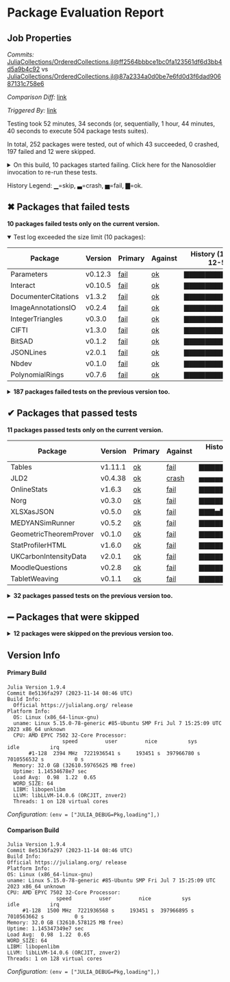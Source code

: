 # Package Evaluation Report

## Job Properties

*Commits:* [JuliaCollections/OrderedCollections.jl@ff2564bbbce1bc0fa123561df6d3bb4d5a9b4c92](https://github.com/JuliaCollections/OrderedCollections.jl/commit/ff2564bbbce1bc0fa123561df6d3bb4d5a9b4c92) vs [JuliaCollections/OrderedCollections.jl@87a2334a0d0be7e6fd0d3f6dad90687131c758e6](https://github.com/JuliaCollections/OrderedCollections.jl/commit/87a2334a0d0be7e6fd0d3f6dad90687131c758e6)

*Comparison Diff:* [link](https://github.com/JuliaCollections/OrderedCollections.jl/compare/87a2334a0d0be7e6fd0d3f6dad90687131c758e6...ff2564bbbce1bc0fa123561df6d3bb4d5a9b4c92)

*Triggered By:* [link](https://github.com/JuliaCollections/OrderedCollections.jl/pull/110#issuecomment-1844937157)

Testing took 52 minutes, 34 seconds (or, sequentially, 1 hour, 44 minutes, 40 seconds to execute 504 package tests suites).

In total, 252 packages were tested, out of which 43 succeeded, 0 crashed, 197 failed and 12 were skipped.


<details><summary>On this build, 10 packages started failing. Click here for the Nanosoldier invocation to re-run these tests.</summary>
<p>

```
@nanosoldier `runtests(["ImageAnnotationsIO", "IntegerTriangles", "Interact", "CIFTI", "BitSAD", "JSONLines", "Nbdev", "DocumenterCitations", "Parameters", "PolynomialRings"], configuration = (env = ["JULIA_DEBUG=Pkg,loading"],), vs_configuration = (env = ["JULIA_DEBUG=Pkg,loading"],))`
```

</p>
</details>


History Legend: ▁=skip, ▃=crash, ▅=fail, ▇=ok.

## ✖ Packages that failed tests

**10 packages failed tests only on the current version.**

<details open><summary>Test log exceeded the size limit (10 packages):</summary>
<p>


| Package | Version | Primary | Against | History (11-6 to 12-5) |
| ------- | ------- | ------- | ------- | ------- |
| Parameters | v0.12.3 | [fail](https://s3.amazonaws.com/julialang-reports/nanosoldier/pkgeval/by_hash/ff2564b_vs_87a2334/Parameters.primary.log) | [ok](https://s3.amazonaws.com/julialang-reports/nanosoldier/pkgeval/by_hash/ff2564b_vs_87a2334/Parameters.against.log) | <span class="history">▇▇▇▇▇▇▇▇▇▇▇▇▇</span> |
| Interact | v0.10.5 | [fail](https://s3.amazonaws.com/julialang-reports/nanosoldier/pkgeval/by_hash/ff2564b_vs_87a2334/Interact.primary.log) | [ok](https://s3.amazonaws.com/julialang-reports/nanosoldier/pkgeval/by_hash/ff2564b_vs_87a2334/Interact.against.log) | <span class="history">▇▇▇▇▇▇▇▇▇▇▇▇▇</span> |
| DocumenterCitations | v1.3.2 | [fail](https://s3.amazonaws.com/julialang-reports/nanosoldier/pkgeval/by_hash/ff2564b_vs_87a2334/DocumenterCitations.primary.log) | [ok](https://s3.amazonaws.com/julialang-reports/nanosoldier/pkgeval/by_hash/ff2564b_vs_87a2334/DocumenterCitations.against.log) | <span class="history">▇▇▇▇▇▇▇▇▇▇▇▇▇</span> |
| ImageAnnotationsIO | v0.2.4 | [fail](https://s3.amazonaws.com/julialang-reports/nanosoldier/pkgeval/by_hash/ff2564b_vs_87a2334/ImageAnnotationsIO.primary.log) | [ok](https://s3.amazonaws.com/julialang-reports/nanosoldier/pkgeval/by_hash/ff2564b_vs_87a2334/ImageAnnotationsIO.against.log) | <span class="history">▇▇▇▇▇▇▇▇▇▇▇▇▇</span> |
| IntegerTriangles | v0.3.0 | [fail](https://s3.amazonaws.com/julialang-reports/nanosoldier/pkgeval/by_hash/ff2564b_vs_87a2334/IntegerTriangles.primary.log) | [ok](https://s3.amazonaws.com/julialang-reports/nanosoldier/pkgeval/by_hash/ff2564b_vs_87a2334/IntegerTriangles.against.log) | <span class="history">▇▇▇▇▇▇▇▇▇▇▇▇▇</span> |
| CIFTI | v1.3.0 | [fail](https://s3.amazonaws.com/julialang-reports/nanosoldier/pkgeval/by_hash/ff2564b_vs_87a2334/CIFTI.primary.log) | [ok](https://s3.amazonaws.com/julialang-reports/nanosoldier/pkgeval/by_hash/ff2564b_vs_87a2334/CIFTI.against.log) | <span class="history">▇▇▇▇▇▇▇▇▇▇▇▇▇</span> |
| BitSAD | v0.1.2 | [fail](https://s3.amazonaws.com/julialang-reports/nanosoldier/pkgeval/by_hash/ff2564b_vs_87a2334/BitSAD.primary.log) | [ok](https://s3.amazonaws.com/julialang-reports/nanosoldier/pkgeval/by_hash/ff2564b_vs_87a2334/BitSAD.against.log) | <span class="history">▇▇▇▇▇▇▇▇▇▇▇▇▇</span> |
| JSONLines | v2.0.1 | [fail](https://s3.amazonaws.com/julialang-reports/nanosoldier/pkgeval/by_hash/ff2564b_vs_87a2334/JSONLines.primary.log) | [ok](https://s3.amazonaws.com/julialang-reports/nanosoldier/pkgeval/by_hash/ff2564b_vs_87a2334/JSONLines.against.log) | <span class="history">▇▇▇▇▇▇▇▇▇▇▇▇▇</span> |
| Nbdev | v0.1.0 | [fail](https://s3.amazonaws.com/julialang-reports/nanosoldier/pkgeval/by_hash/ff2564b_vs_87a2334/Nbdev.primary.log) | [ok](https://s3.amazonaws.com/julialang-reports/nanosoldier/pkgeval/by_hash/ff2564b_vs_87a2334/Nbdev.against.log) | <span class="history">▇▇▇▇▇▇▇▇▇▇▇▇▇</span> |
| PolynomialRings | v0.7.6 | [fail](https://s3.amazonaws.com/julialang-reports/nanosoldier/pkgeval/by_hash/ff2564b_vs_87a2334/PolynomialRings.primary.log) | [ok](https://s3.amazonaws.com/julialang-reports/nanosoldier/pkgeval/by_hash/ff2564b_vs_87a2334/PolynomialRings.against.log) | <span class="history">▇▇▇▇▇▇▇▇▇▇▇▇▇</span> |

</p>
</details>

<details><summary><strong>187 packages failed tests on the previous version too.</strong></summary>
<p>

<details open><summary>Package has test failures (21 packages):</summary>
<p>


| Package | History (11-6 to 12-5) |
| ------- | ------- |
| [DataStructures v0.18.15](https://s3.amazonaws.com/julialang-reports/nanosoldier/pkgeval/by_hash/ff2564b_vs_87a2334/DataStructures.primary.log) | <span class="history">▅▅▅▅▅▅▅▅▅▅▅▅▅</span> |
| [MathOptInterface v1.23.0](https://s3.amazonaws.com/julialang-reports/nanosoldier/pkgeval/by_hash/ff2564b_vs_87a2334/MathOptInterface.primary.log) | <span class="history">▅▅▅▅▅▅▅▅▅▅▅▅▅</span> |
| [Revise v3.5.10](https://s3.amazonaws.com/julialang-reports/nanosoldier/pkgeval/by_hash/ff2564b_vs_87a2334/Revise.primary.log) | <span class="history">▅▅▅▅▅▅▅▅▅▅▅▅▅</span> |
| [Configurations v0.17.6](https://s3.amazonaws.com/julialang-reports/nanosoldier/pkgeval/by_hash/ff2564b_vs_87a2334/Configurations.primary.log) | <span class="history">▅▅▅▅▅▅▅▅▅▅▅▅▅</span> |
| [LazyJSON v0.2.2](https://s3.amazonaws.com/julialang-reports/nanosoldier/pkgeval/by_hash/ff2564b_vs_87a2334/LazyJSON.primary.log) | <span class="history">▅▅▅▅▅▅▅▅▅▅▅▅▅</span> |
| [PGFPlotsX v1.6.0](https://s3.amazonaws.com/julialang-reports/nanosoldier/pkgeval/by_hash/ff2564b_vs_87a2334/PGFPlotsX.primary.log) | <span class="history">▅▅▅▅▅▅▅▅▅▅▅▅▅</span> |
| [Comonicon v1.0.6](https://s3.amazonaws.com/julialang-reports/nanosoldier/pkgeval/by_hash/ff2564b_vs_87a2334/Comonicon.primary.log) | <span class="history">▅▅▅▅▅▅▅▅▅▅▅▅▅</span> |
| [QuantumESPRESSOBase v0.12.1](https://s3.amazonaws.com/julialang-reports/nanosoldier/pkgeval/by_hash/ff2564b_vs_87a2334/QuantumESPRESSOBase.primary.log) | <span class="history">▅▅▅▅▅▅▅▅▅▅▅▅▅</span> |
| [Cobweb v0.5.2](https://s3.amazonaws.com/julialang-reports/nanosoldier/pkgeval/by_hash/ff2564b_vs_87a2334/Cobweb.primary.log) | <span class="history">▇▇▇▇▇▇▇▇▇▇▇▇▇</span> |
| [TimeSeriesEcon v0.6.2](https://s3.amazonaws.com/julialang-reports/nanosoldier/pkgeval/by_hash/ff2564b_vs_87a2334/TimeSeriesEcon.primary.log) | <span class="history">▅▅▅▅▅▅▅▅▅▅▅▅▅</span> |
| [Pipelines v0.10.4](https://s3.amazonaws.com/julialang-reports/nanosoldier/pkgeval/by_hash/ff2564b_vs_87a2334/Pipelines.primary.log) | <span class="history">▅▅▅▅▅▅▅▅▅▅▅▅▅</span> |
| [BioStockholm v0.2.0](https://s3.amazonaws.com/julialang-reports/nanosoldier/pkgeval/by_hash/ff2564b_vs_87a2334/BioStockholm.primary.log) | <span class="history">▇▇▇▇▅▅▅▅▅▅▅▅▅</span> |
| [ModelBaseEcon v0.6.2](https://s3.amazonaws.com/julialang-reports/nanosoldier/pkgeval/by_hash/ff2564b_vs_87a2334/ModelBaseEcon.primary.log) | <span class="history">▅▅▅▅▅▅▅▅▅▅▅▅▅</span> |
| [ScaledNumbersOutput v1.0.2](https://s3.amazonaws.com/julialang-reports/nanosoldier/pkgeval/by_hash/ff2564b_vs_87a2334/ScaledNumbersOutput.primary.log) | <span class="history">▇▇▇▇▅▅▅▅▅▅▅▅▅</span> |
| [E4STUtil v0.1.4](https://s3.amazonaws.com/julialang-reports/nanosoldier/pkgeval/by_hash/ff2564b_vs_87a2334/E4STUtil.primary.log) | <span class="history">▇▇▇▇▇▇▇▇▇▇▇▇▇</span> |
| [KML v0.2.3](https://s3.amazonaws.com/julialang-reports/nanosoldier/pkgeval/by_hash/ff2564b_vs_87a2334/KML.primary.log) | <span class="history">▅▅▅▅▅▅▅▅▅▅▅▅▅</span> |
| [BetterInputFiles v1.2.0](https://s3.amazonaws.com/julialang-reports/nanosoldier/pkgeval/by_hash/ff2564b_vs_87a2334/BetterInputFiles.primary.log) | <span class="history">▅▅▅▅▅▅▅▅▅▅▅▅▅</span> |
| [MenuAdventures v0.2.0](https://s3.amazonaws.com/julialang-reports/nanosoldier/pkgeval/by_hash/ff2564b_vs_87a2334/MenuAdventures.primary.log) | <span class="history">▅▅▅▅▅▅▅▅▅▅▅▅▅</span> |
| [CompatDevTools v0.1.0](https://s3.amazonaws.com/julialang-reports/nanosoldier/pkgeval/by_hash/ff2564b_vs_87a2334/CompatDevTools.primary.log) | <span class="history">▅▅▅▅▅▅▅▅▅▅▅▅▅</span> |
| [Trello v0.1.1](https://s3.amazonaws.com/julialang-reports/nanosoldier/pkgeval/by_hash/ff2564b_vs_87a2334/Trello.primary.log) | <span class="history">▅▅▅▅▅▅▅▅▅▅▅▅▅</span> |
| [YFinance v0.1.4](https://s3.amazonaws.com/julialang-reports/nanosoldier/pkgeval/by_hash/ff2564b_vs_87a2334/YFinance.primary.log) | <span class="history">▅▅▅▅▅▅▅▅▅▅▅▅▅</span> |

</p>
</details>

<details open><summary>Package is missing a package dependency (1 packages):</summary>
<p>


| Package | History (11-6 to 12-5) |
| ------- | ------- |
| [Recombinase v0.1.1](https://s3.amazonaws.com/julialang-reports/nanosoldier/pkgeval/by_hash/ff2564b_vs_87a2334/Recombinase.primary.log) | <span class="history">▅▅▅▅▅▅▅▅▅▅▅▅▅</span> |

</p>
</details>

<details open><summary>Package is using an unknown package (1 packages):</summary>
<p>


| Package | History (11-6 to 12-5) |
| ------- | ------- |
| [Neo4jBolt v1.0.1](https://s3.amazonaws.com/julialang-reports/nanosoldier/pkgeval/by_hash/ff2564b_vs_87a2334/Neo4jBolt.primary.log) | <span class="history">▅▅▅▅▅▅▅▅▅▅▅▅▅</span> |

</p>
</details>

<details open><summary>There were unidentified errors (8 packages):</summary>
<p>


| Package | History (11-6 to 12-5) |
| ------- | ------- |
| [XMLDict v0.4.1](https://s3.amazonaws.com/julialang-reports/nanosoldier/pkgeval/by_hash/ff2564b_vs_87a2334/XMLDict.primary.log) | <span class="history">▅▅▅▅▅▅▅▅▅▅▅▅▅</span> |
| [AWS v1.90.3](https://s3.amazonaws.com/julialang-reports/nanosoldier/pkgeval/by_hash/ff2564b_vs_87a2334/AWS.primary.log) | <span class="history">▅▅▅▅▅▅▅▅▅▅▅▅▅</span> |
| [Franklin v0.10.95](https://s3.amazonaws.com/julialang-reports/nanosoldier/pkgeval/by_hash/ff2564b_vs_87a2334/Franklin.primary.log) | <span class="history">▅▅▅▅▅▅▅▅▅▅▅▅▅</span> |
| [Taxonomy v0.4.4](https://s3.amazonaws.com/julialang-reports/nanosoldier/pkgeval/by_hash/ff2564b_vs_87a2334/Taxonomy.primary.log) | <span class="history">▇▇▇▇▇▇▇▇▇▇▇▇▇</span> |
| [MathOptFormat v0.4.0](https://s3.amazonaws.com/julialang-reports/nanosoldier/pkgeval/by_hash/ff2564b_vs_87a2334/MathOptFormat.primary.log) | <span class="history">▅▅▅▅▅▅▅▅▅▅▅▅▅</span> |
| [TrafficAssignment v0.6.3](https://s3.amazonaws.com/julialang-reports/nanosoldier/pkgeval/by_hash/ff2564b_vs_87a2334/TrafficAssignment.primary.log) | <span class="history">▁▁▁▁▁▁▁▁▁▁▁▁▁</span> |
| [PsychometricsBazzarBase v0.2.0](https://s3.amazonaws.com/julialang-reports/nanosoldier/pkgeval/by_hash/ff2564b_vs_87a2334/PsychometricsBazzarBase.primary.log) | <span class="history">▇▇▇▇▅▅▅▅▅▅▅▅▅</span> |
| [SolveDSGE v0.5.6](https://s3.amazonaws.com/julialang-reports/nanosoldier/pkgeval/by_hash/ff2564b_vs_87a2334/SolveDSGE.primary.log) | <span class="history">▅▅▅▅▅▅▅▅▅▅▅▅▅</span> |

</p>
</details>

<details open><summary>Tests became inactive (1 packages):</summary>
<p>


| Package | History (11-6 to 12-5) |
| ------- | ------- |
| [Mango v0.1.0](https://s3.amazonaws.com/julialang-reports/nanosoldier/pkgeval/by_hash/ff2564b_vs_87a2334/Mango.primary.log) | <span class="history">▅▅▅▅▅▅▅▅▅▅▅▅▅</span> |

</p>
</details>

<details open><summary>Test duration exceeded the time limit (9 packages):</summary>
<p>


| Package | History (11-6 to 12-5) |
| ------- | ------- |
| [RoME v0.24.0](https://s3.amazonaws.com/julialang-reports/nanosoldier/pkgeval/by_hash/ff2564b_vs_87a2334/RoME.primary.log) | <span class="history">▅▅▅▅▅▅▅▅▅▅▅▅▅</span> |
| [JutulDarcy v0.2.11](https://s3.amazonaws.com/julialang-reports/nanosoldier/pkgeval/by_hash/ff2564b_vs_87a2334/JutulDarcy.primary.log) | <span class="history">▅▅▅▅▅▅▅▅▅▅▅▅▅</span> |
| [BioMakie v0.3.0](https://s3.amazonaws.com/julialang-reports/nanosoldier/pkgeval/by_hash/ff2564b_vs_87a2334/BioMakie.primary.log) | <span class="history">▅▅▅▅▅▅▅▅▅▅▅▅▅</span> |
| [PowerDynamics v3.1.5](https://s3.amazonaws.com/julialang-reports/nanosoldier/pkgeval/by_hash/ff2564b_vs_87a2334/PowerDynamics.primary.log) | <span class="history">▅▅▅▅▅▅▅▅▅▅▅▅▅</span> |
| [PlantBiophysics v0.10.0](https://s3.amazonaws.com/julialang-reports/nanosoldier/pkgeval/by_hash/ff2564b_vs_87a2334/PlantBiophysics.primary.log) | <span class="history">▅▅▅▅▅▅▅▅▅▅▅▅▅</span> |
| [Pigeons v0.2.8](https://s3.amazonaws.com/julialang-reports/nanosoldier/pkgeval/by_hash/ff2564b_vs_87a2334/Pigeons.primary.log) | <span class="history">▅▅▅▅▅▅▅▅▅▅▅▅▅</span> |
| [CellBasedModels v0.1.0](https://s3.amazonaws.com/julialang-reports/nanosoldier/pkgeval/by_hash/ff2564b_vs_87a2334/CellBasedModels.primary.log) | <span class="history">▅▅▅▅▅▅▅▅▅▅▅▅▅</span> |
| [RemoteSensingToolbox v0.2.0](https://s3.amazonaws.com/julialang-reports/nanosoldier/pkgeval/by_hash/ff2564b_vs_87a2334/RemoteSensingToolbox.primary.log) | <span class="history">▅▅▅▅▅▅▅▅▅▅▅▅▅</span> |
| [ParameterEstimation v0.2.1](https://s3.amazonaws.com/julialang-reports/nanosoldier/pkgeval/by_hash/ff2564b_vs_87a2334/ParameterEstimation.primary.log) | <span class="history">▁▁▁▁▁▁▁▁▁▁▁▁▁</span> |

</p>
</details>

<details open><summary>Test log exceeded the size limit (146 packages):</summary>
<p>


| Package | History (11-6 to 12-5) |
| ------- | ------- |
| [Latexify v0.16.1](https://s3.amazonaws.com/julialang-reports/nanosoldier/pkgeval/by_hash/ff2564b_vs_87a2334/Latexify.primary.log) | <span class="history">▅▅▅▅▅▅▅▅▅▅▅▅▅</span> |
| [JuMP v1.17.0](https://s3.amazonaws.com/julialang-reports/nanosoldier/pkgeval/by_hash/ff2564b_vs_87a2334/JuMP.primary.log) | <span class="history">▃▃▃▃▃▃▅▅▅▅▅▅▅</span> |
| [Widgets v0.6.6](https://s3.amazonaws.com/julialang-reports/nanosoldier/pkgeval/by_hash/ff2564b_vs_87a2334/Widgets.primary.log) | <span class="history">▇▇▇▇▇▇▇▇▇▇▇▇▇</span> |
| [OnlineStatsBase v1.6.1](https://s3.amazonaws.com/julialang-reports/nanosoldier/pkgeval/by_hash/ff2564b_vs_87a2334/OnlineStatsBase.primary.log) | <span class="history">▇▇▇▇▇▇▇▇▇▇▇▇▇</span> |
| [MCMCChains v6.0.4](https://s3.amazonaws.com/julialang-reports/nanosoldier/pkgeval/by_hash/ff2564b_vs_87a2334/MCMCChains.primary.log) | <span class="history">▅▅▅▅▅▅▅▅▅▅▅▅▅</span> |
| [CategoricalDistributions v0.1.13](https://s3.amazonaws.com/julialang-reports/nanosoldier/pkgeval/by_hash/ff2564b_vs_87a2334/CategoricalDistributions.primary.log) | <span class="history">▇▇▇▇▇▇▇▇▇▇▇▇▇</span> |
| [MLJBase v1.0.1](https://s3.amazonaws.com/julialang-reports/nanosoldier/pkgeval/by_hash/ff2564b_vs_87a2334/MLJBase.primary.log) | <span class="history">▅▅▅▅▅▅▅▅▅▅▅▅▅</span> |
| [Convex v0.15.4](https://s3.amazonaws.com/julialang-reports/nanosoldier/pkgeval/by_hash/ff2564b_vs_87a2334/Convex.primary.log) | <span class="history">▅▅▅▅▅▅▇▇▇▇▇▇▇</span> |
| [Term v2.0.5](https://s3.amazonaws.com/julialang-reports/nanosoldier/pkgeval/by_hash/ff2564b_vs_87a2334/Term.primary.log) | <span class="history">▅▅▅▅▅▅▅▅▅▅▅▅▅</span> |
| [DifferentiableFlatten v0.1.1](https://s3.amazonaws.com/julialang-reports/nanosoldier/pkgeval/by_hash/ff2564b_vs_87a2334/DifferentiableFlatten.primary.log) | <span class="history">▅▅▅▅▅▅▅▅▅▅▅▅▅</span> |
| [DynamicPPL v0.24.4](https://s3.amazonaws.com/julialang-reports/nanosoldier/pkgeval/by_hash/ff2564b_vs_87a2334/DynamicPPL.primary.log) | <span class="history">▅▅▅▅▅▅▅▅▅▅▅▅▅</span> |
| [Genie v5.23.5](https://s3.amazonaws.com/julialang-reports/nanosoldier/pkgeval/by_hash/ff2564b_vs_87a2334/Genie.primary.log) | <span class="history">▅▅▅▅▅▅▅▅▅▅▅▅▅</span> |
| [DataFramesMeta v0.14.1](https://s3.amazonaws.com/julialang-reports/nanosoldier/pkgeval/by_hash/ff2564b_vs_87a2334/DataFramesMeta.primary.log) | <span class="history">▅▅▅▅▅▅▅▅▅▅▅▅▅</span> |
| [MLJModels v0.16.12](https://s3.amazonaws.com/julialang-reports/nanosoldier/pkgeval/by_hash/ff2564b_vs_87a2334/MLJModels.primary.log) | <span class="history">▇▇▇▅▇▅▇▅▅▇▇▇▇</span> |
| [NonconvexCore v1.4.3](https://s3.amazonaws.com/julialang-reports/nanosoldier/pkgeval/by_hash/ff2564b_vs_87a2334/NonconvexCore.primary.log) | <span class="history">▅▅▅▅▅▅▅▅▅▅▅▅▅</span> |
| [ACSets v0.2.11](https://s3.amazonaws.com/julialang-reports/nanosoldier/pkgeval/by_hash/ff2564b_vs_87a2334/ACSets.primary.log) | <span class="history">▇▇▇▅▇▅▅▅▅▇▇▇▇</span> |
| [Orthography v0.21.3](https://s3.amazonaws.com/julialang-reports/nanosoldier/pkgeval/by_hash/ff2564b_vs_87a2334/Orthography.primary.log) | <span class="history">▇▇▇▇▇▇▇▇▇▇▇▇▇</span> |
| [Shapefile v0.10.0](https://s3.amazonaws.com/julialang-reports/nanosoldier/pkgeval/by_hash/ff2564b_vs_87a2334/Shapefile.primary.log) | <span class="history">▇▇▇▅▇▇▇▇▅▇▇▇▇</span> |
| [SearchLight v2.10.0](https://s3.amazonaws.com/julialang-reports/nanosoldier/pkgeval/by_hash/ff2564b_vs_87a2334/SearchLight.primary.log) | <span class="history">▇▇▇▇▇▇▇▇▇▇▇▇▇</span> |
| [StanBase v4.8.3](https://s3.amazonaws.com/julialang-reports/nanosoldier/pkgeval/by_hash/ff2564b_vs_87a2334/StanBase.primary.log) | <span class="history">▅▅▅▅▅▅▅▅▅▅▅▅▅</span> |
| [AWSCore v0.6.18](https://s3.amazonaws.com/julialang-reports/nanosoldier/pkgeval/by_hash/ff2564b_vs_87a2334/AWSCore.primary.log) | <span class="history">▅▅▅▅▅▅▅▅▅▅▅▅▅</span> |
| [Stipple v0.27.23](https://s3.amazonaws.com/julialang-reports/nanosoldier/pkgeval/by_hash/ff2564b_vs_87a2334/Stipple.primary.log) | <span class="history">▇▇▇▇▇▇▅▅▇▇▇▇▇</span> |
| [StanSample v7.5.1](https://s3.amazonaws.com/julialang-reports/nanosoldier/pkgeval/by_hash/ff2564b_vs_87a2334/StanSample.primary.log) | <span class="history">▇▇▇▇▇▅▅▅▇▇▇▇▇</span> |
| [CitableParserBuilder v0.25.1](https://s3.amazonaws.com/julialang-reports/nanosoldier/pkgeval/by_hash/ff2564b_vs_87a2334/CitableParserBuilder.primary.log) | <span class="history">▇▇▇▇▇▇▇▇▇▇▇▇▇</span> |
| [GridVisualize v1.4.0](https://s3.amazonaws.com/julialang-reports/nanosoldier/pkgeval/by_hash/ff2564b_vs_87a2334/GridVisualize.primary.log) | <span class="history">▇▅▇▇▇▇▇▇▇▇▇▇▇</span> |
| [Parquet2 v0.2.19](https://s3.amazonaws.com/julialang-reports/nanosoldier/pkgeval/by_hash/ff2564b_vs_87a2334/Parquet2.primary.log) | <span class="history">▅▅▅▅▅▅▅▅▅▅▅▅▅</span> |
| [Mads v1.5.6](https://s3.amazonaws.com/julialang-reports/nanosoldier/pkgeval/by_hash/ff2564b_vs_87a2334/Mads.primary.log) | <span class="history">▁▅▅▅▅▅▅▅▅▅▅▅▅</span> |
| [LocalCoverage v0.7.0](https://s3.amazonaws.com/julialang-reports/nanosoldier/pkgeval/by_hash/ff2564b_vs_87a2334/LocalCoverage.primary.log) | <span class="history">▇▇▇▇▇▇▇▇▇▇▇▇▇</span> |
| [SignalTables v0.4.4](https://s3.amazonaws.com/julialang-reports/nanosoldier/pkgeval/by_hash/ff2564b_vs_87a2334/SignalTables.primary.log) | <span class="history">▇▇▇▇▅▇▇▇▇▇▇▇▇</span> |
| [DistributedFactorGraphs v0.23.5](https://s3.amazonaws.com/julialang-reports/nanosoldier/pkgeval/by_hash/ff2564b_vs_87a2334/DistributedFactorGraphs.primary.log) | <span class="history">▇▅▇▇▅▅▅▅▅▅▅▅▅</span> |
| [SnoopCompile v2.10.8](https://s3.amazonaws.com/julialang-reports/nanosoldier/pkgeval/by_hash/ff2564b_vs_87a2334/SnoopCompile.primary.log) | <span class="history">▅▅▅▅▅▅▅▅▅▅▅▅▅</span> |
| [BloqadeWaveforms v0.1.7](https://s3.amazonaws.com/julialang-reports/nanosoldier/pkgeval/by_hash/ff2564b_vs_87a2334/BloqadeWaveforms.primary.log) | <span class="history">▅▅▅▅▅▅▅▅▅▅▅▅▅</span> |
| [XGBoost v2.5.1](https://s3.amazonaws.com/julialang-reports/nanosoldier/pkgeval/by_hash/ff2564b_vs_87a2334/XGBoost.primary.log) | <span class="history">▅▅▅▅▅▅▅▅▅▅▅▅▅</span> |
| [CompositionalNetworks v0.5.4](https://s3.amazonaws.com/julialang-reports/nanosoldier/pkgeval/by_hash/ff2564b_vs_87a2334/CompositionalNetworks.primary.log) | <span class="history">▇▇▇▇▇▇▇▇▇▇▇▇▇</span> |
| [ModiaResult v0.4.3](https://s3.amazonaws.com/julialang-reports/nanosoldier/pkgeval/by_hash/ff2564b_vs_87a2334/ModiaResult.primary.log) | <span class="history">▇▇▇▇▇▇▇▇▇▇▇▇▇</span> |
| [COBREXA v1.5.1](https://s3.amazonaws.com/julialang-reports/nanosoldier/pkgeval/by_hash/ff2564b_vs_87a2334/COBREXA.primary.log) | <span class="history">▅▅▅▅▅▅▅▅▅▅▅▅▅</span> |
| [PProf v3.1.0](https://s3.amazonaws.com/julialang-reports/nanosoldier/pkgeval/by_hash/ff2564b_vs_87a2334/PProf.primary.log) | <span class="history">▅▅▅▅▅▅▅▅▅▅▅▅▅</span> |
| [MeshCatMechanisms v0.9.0](https://s3.amazonaws.com/julialang-reports/nanosoldier/pkgeval/by_hash/ff2564b_vs_87a2334/MeshCatMechanisms.primary.log) | <span class="history">▇▇▇▇▇▅▅▅▅▅▅▅▅</span> |
| [ClimateModels v0.3.0](https://s3.amazonaws.com/julialang-reports/nanosoldier/pkgeval/by_hash/ff2564b_vs_87a2334/ClimateModels.primary.log) | <span class="history">▇▇▇▅▇▅▇▇▇▇▇▇▇</span> |
| [ModiaBase v0.11.1](https://s3.amazonaws.com/julialang-reports/nanosoldier/pkgeval/by_hash/ff2564b_vs_87a2334/ModiaBase.primary.log) | <span class="history">▇▇▇▇▇▇▇▇▇▇▇▇▇</span> |
| [PALEOboxes v0.21.20](https://s3.amazonaws.com/julialang-reports/nanosoldier/pkgeval/by_hash/ff2564b_vs_87a2334/PALEOboxes.primary.log) | <span class="history">▇▇▇▅▅▇▅▅▇▇▇▇▇</span> |
| [Pandas v1.6.1](https://s3.amazonaws.com/julialang-reports/nanosoldier/pkgeval/by_hash/ff2564b_vs_87a2334/Pandas.primary.log) | <span class="history">▅▇▇▅▅▅▇▇▇▇▇▇▇</span> |
| [IncrementalInference v0.35.1](https://s3.amazonaws.com/julialang-reports/nanosoldier/pkgeval/by_hash/ff2564b_vs_87a2334/IncrementalInference.primary.log) | <span class="history">▅▅▅▅▅▅▅▅▅▅▅▅▅</span> |
| [JUDI v3.3.8](https://s3.amazonaws.com/julialang-reports/nanosoldier/pkgeval/by_hash/ff2564b_vs_87a2334/JUDI.primary.log) | <span class="history">▁▇▇▇▇▇▇▇▇▇▇▇▅</span> |
| [Oceananigans v0.90.1](https://s3.amazonaws.com/julialang-reports/nanosoldier/pkgeval/by_hash/ff2564b_vs_87a2334/Oceananigans.primary.log) | <span class="history">▅▅▅▅▅▅▅▅▅▅▅▅▅</span> |
| [EHTDimensionalData v0.1.2](https://s3.amazonaws.com/julialang-reports/nanosoldier/pkgeval/by_hash/ff2564b_vs_87a2334/EHTDimensionalData.primary.log) | <span class="history">▇▇▇▇▇▇▇▇▇▇▇▇▇</span> |
| [MultiScaleTreeGraph v0.12.1](https://s3.amazonaws.com/julialang-reports/nanosoldier/pkgeval/by_hash/ff2564b_vs_87a2334/MultiScaleTreeGraph.primary.log) | <span class="history">▇▇▇▅▇▅▇▇▇▇▇▇▇</span> |
| [FunSQL v0.11.2](https://s3.amazonaws.com/julialang-reports/nanosoldier/pkgeval/by_hash/ff2564b_vs_87a2334/FunSQL.primary.log) | <span class="history">▅▅▅▅▅▅▅▅▅▅▅▅▅</span> |
| [Jutul v0.2.16](https://s3.amazonaws.com/julialang-reports/nanosoldier/pkgeval/by_hash/ff2564b_vs_87a2334/Jutul.primary.log) | <span class="history">▅▅▅▅▅▅▅▅▅▅▅▅▅</span> |
| [LocalSearchSolvers v0.4.3](https://s3.amazonaws.com/julialang-reports/nanosoldier/pkgeval/by_hash/ff2564b_vs_87a2334/LocalSearchSolvers.primary.log) | <span class="history">▇▇▇▇▅▇▅▅▅▇▇▇▇</span> |
| [MITgcmTools v0.2.7](https://s3.amazonaws.com/julialang-reports/nanosoldier/pkgeval/by_hash/ff2564b_vs_87a2334/MITgcmTools.primary.log) | <span class="history">▅▇▇▅▇▅▅▇▅▇▇▇▇</span> |
| [StippleUI v0.22.10](https://s3.amazonaws.com/julialang-reports/nanosoldier/pkgeval/by_hash/ff2564b_vs_87a2334/StippleUI.primary.log) | <span class="history">▇▇▇▅▅▅▅▅▇▇▇▇▇</span> |
| [NamedTrajectories v0.1.4](https://s3.amazonaws.com/julialang-reports/nanosoldier/pkgeval/by_hash/ff2564b_vs_87a2334/NamedTrajectories.primary.log) | <span class="history">▇▇▇▇▇▇▇▇▇▇▇▇▇</span> |
| [PsychometricsBazaarBase v0.6.0](https://s3.amazonaws.com/julialang-reports/nanosoldier/pkgeval/by_hash/ff2564b_vs_87a2334/PsychometricsBazaarBase.primary.log) | <span class="history">▇▇▇▇▅▅▅▅▅▅▅▅▅</span> |
| [Dance v0.2.4](https://s3.amazonaws.com/julialang-reports/nanosoldier/pkgeval/by_hash/ff2564b_vs_87a2334/Dance.primary.log) | <span class="history">▅▅▅▅▅▅▅▅▅▅▅▅▅</span> |
| [HierarchicalUtils v2.1.5](https://s3.amazonaws.com/julialang-reports/nanosoldier/pkgeval/by_hash/ff2564b_vs_87a2334/HierarchicalUtils.primary.log) | <span class="history">▇▇▇▇▇▇▇▇▇▇▇▇▇</span> |
| [EchelleCCFs v0.2.8](https://s3.amazonaws.com/julialang-reports/nanosoldier/pkgeval/by_hash/ff2564b_vs_87a2334/EchelleCCFs.primary.log) | <span class="history">▅▅▅▅▅▅▅▅▅▅▅▅▅</span> |
| [ModelConstructors v0.2.4](https://s3.amazonaws.com/julialang-reports/nanosoldier/pkgeval/by_hash/ff2564b_vs_87a2334/ModelConstructors.primary.log) | <span class="history">▇▇▇▇▇▇▇▇▇▇▇▇▇</span> |
| [EHTUVData v0.1.4](https://s3.amazonaws.com/julialang-reports/nanosoldier/pkgeval/by_hash/ff2564b_vs_87a2334/EHTUVData.primary.log) | <span class="history">▇▇▇▇▅▇▅▇▇▇▇▇▇</span> |
| [IonBase v0.4.3](https://s3.amazonaws.com/julialang-reports/nanosoldier/pkgeval/by_hash/ff2564b_vs_87a2334/IonBase.primary.log) | <span class="history">▅▅▅▅▅▅▅▅▅▅▅▅▅</span> |
| [ArviZExampleData v0.1.7](https://s3.amazonaws.com/julialang-reports/nanosoldier/pkgeval/by_hash/ff2564b_vs_87a2334/ArviZExampleData.primary.log) | <span class="history">▅▅▅▅▅▅▇▅▅▅▅▅▅</span> |
| [VMEC v0.7.4](https://s3.amazonaws.com/julialang-reports/nanosoldier/pkgeval/by_hash/ff2564b_vs_87a2334/VMEC.primary.log) | <span class="history">▇▇▇▇▇▇▇▇▇▇▇▇▇</span> |
| [Glimmer v0.2.2](https://s3.amazonaws.com/julialang-reports/nanosoldier/pkgeval/by_hash/ff2564b_vs_87a2334/Glimmer.primary.log) | <span class="history">▅▅▅▅▅▅▅▅▇▇▇▇▇</span> |
| [StatisticalRethinking v4.7.3](https://s3.amazonaws.com/julialang-reports/nanosoldier/pkgeval/by_hash/ff2564b_vs_87a2334/StatisticalRethinking.primary.log) | <span class="history">▇▇▇▅▅▅▅▅▅▇▇▇▇</span> |
| [BasisFunctions v0.6.3](https://s3.amazonaws.com/julialang-reports/nanosoldier/pkgeval/by_hash/ff2564b_vs_87a2334/BasisFunctions.primary.log) | <span class="history">▅▅▅▅▅▅▅▅▅▅▅▅▅</span> |
| [StatisticalMeasuresBase v0.1.1](https://s3.amazonaws.com/julialang-reports/nanosoldier/pkgeval/by_hash/ff2564b_vs_87a2334/StatisticalMeasuresBase.primary.log) | <span class="history">▇▇▇▇▇▇▇▇▇▇▇▇▇</span> |
| [SIAN v1.4.2](https://s3.amazonaws.com/julialang-reports/nanosoldier/pkgeval/by_hash/ff2564b_vs_87a2334/SIAN.primary.log) | <span class="history">▅▅▅▅▅▅▅▅▅▅▅▅▅</span> |
| [StanQuap v4.2.8](https://s3.amazonaws.com/julialang-reports/nanosoldier/pkgeval/by_hash/ff2564b_vs_87a2334/StanQuap.primary.log) | <span class="history">▅▅▅▅▅▅▅▅▅▅▅▅▅</span> |
| [RLEVectors v0.9.9](https://s3.amazonaws.com/julialang-reports/nanosoldier/pkgeval/by_hash/ff2564b_vs_87a2334/RLEVectors.primary.log) | <span class="history">▇▇▇▅▅▅▅▅▅▇▇▇▇</span> |
| [Modia v0.12.1](https://s3.amazonaws.com/julialang-reports/nanosoldier/pkgeval/by_hash/ff2564b_vs_87a2334/Modia.primary.log) | <span class="history">▅▅▅▅▅▅▅▅▅▅▅▅▅</span> |
| [EHTImages v0.2.4](https://s3.amazonaws.com/julialang-reports/nanosoldier/pkgeval/by_hash/ff2564b_vs_87a2334/EHTImages.primary.log) | <span class="history">▅▅▅▅▅▅▅▅▅▅▅▅▅</span> |
| [InstrumentOperator v0.1.2](https://s3.amazonaws.com/julialang-reports/nanosoldier/pkgeval/by_hash/ff2564b_vs_87a2334/InstrumentOperator.primary.log) | <span class="history">▁▁▁▁▁▁▁▁▁▁▁▁▁</span> |
| [YAXArrays v0.5.2](https://s3.amazonaws.com/julialang-reports/nanosoldier/pkgeval/by_hash/ff2564b_vs_87a2334/YAXArrays.primary.log) | <span class="history">▅▅▅▅▅▅▅▅▅▅▅▅▅</span> |
| [DFTK v0.6.14](https://s3.amazonaws.com/julialang-reports/nanosoldier/pkgeval/by_hash/ff2564b_vs_87a2334/DFTK.primary.log) | <span class="history">▅▅▅▅▅▅▅▅▅▅▅▅▅</span> |
| [JuDoc v0.4.3](https://s3.amazonaws.com/julialang-reports/nanosoldier/pkgeval/by_hash/ff2564b_vs_87a2334/JuDoc.primary.log) | <span class="history">▅▅▅▅▅▅▅▅▅▅▅▅▅</span> |
| [ACME v0.10.0](https://s3.amazonaws.com/julialang-reports/nanosoldier/pkgeval/by_hash/ff2564b_vs_87a2334/ACME.primary.log) | <span class="history">▅▅▅▅▅▅▅▅▅▅▅▅▅</span> |
| [TestTools v0.5.3](https://s3.amazonaws.com/julialang-reports/nanosoldier/pkgeval/by_hash/ff2564b_vs_87a2334/TestTools.primary.log) | <span class="history">▅▅▅▅▅▅▅▅▅▅▅▅▅</span> |
| [DataFlowTasks v0.2.0](https://s3.amazonaws.com/julialang-reports/nanosoldier/pkgeval/by_hash/ff2564b_vs_87a2334/DataFlowTasks.primary.log) | <span class="history">▇▇▇▇▇▇▇▅▇▇▇▇▇</span> |
| [RegressionAndOtherStories v0.15.6](https://s3.amazonaws.com/julialang-reports/nanosoldier/pkgeval/by_hash/ff2564b_vs_87a2334/RegressionAndOtherStories.primary.log) | <span class="history">▅▅▅▅▅▅▅▅▅▅▅▅▅</span> |
| [BSeries v0.1.58](https://s3.amazonaws.com/julialang-reports/nanosoldier/pkgeval/by_hash/ff2564b_vs_87a2334/BSeries.primary.log) | <span class="history">▅▅▅▅▇▇▇▇▇▇▇▇▇</span> |
| [TableWidgets v0.1.0](https://s3.amazonaws.com/julialang-reports/nanosoldier/pkgeval/by_hash/ff2564b_vs_87a2334/TableWidgets.primary.log) | <span class="history">▇▇▇▇▇▅▇▅▇▇▇▇▇</span> |
| [NCRegressionTests v0.2.2](https://s3.amazonaws.com/julialang-reports/nanosoldier/pkgeval/by_hash/ff2564b_vs_87a2334/NCRegressionTests.primary.log) | <span class="history">▅▅▅▅▅▅▅▅▅▅▅▅▅</span> |
| [Tyler v0.1.1](https://s3.amazonaws.com/julialang-reports/nanosoldier/pkgeval/by_hash/ff2564b_vs_87a2334/Tyler.primary.log) | <span class="history">▅▅▅▅▅▅▅▅▅▅▅▅▅</span> |
| [MLJBalancing v0.1.3](https://s3.amazonaws.com/julialang-reports/nanosoldier/pkgeval/by_hash/ff2564b_vs_87a2334/MLJBalancing.primary.log) | <span class="history">▅▅▅▅▅▅▅▅▅▅▅▅▅</span> |
| [EconPDEs v1.0.3](https://s3.amazonaws.com/julialang-reports/nanosoldier/pkgeval/by_hash/ff2564b_vs_87a2334/EconPDEs.primary.log) | <span class="history">▇▇▇▇▇▇▇▇▇▇▇▇▇</span> |
| [Atom v0.12.38](https://s3.amazonaws.com/julialang-reports/nanosoldier/pkgeval/by_hash/ff2564b_vs_87a2334/Atom.primary.log) | <span class="history">▅▅▅▅▅▅▅▅▅▅▅▅▅</span> |
| [NISTStatisticalReferenceData v0.1.0](https://s3.amazonaws.com/julialang-reports/nanosoldier/pkgeval/by_hash/ff2564b_vs_87a2334/NISTStatisticalReferenceData.primary.log) | <span class="history">▇▇▇▇▇▅▅▇▇▇▇▇▇</span> |
| [BasicAkerRelationalScore v0.1.0](https://s3.amazonaws.com/julialang-reports/nanosoldier/pkgeval/by_hash/ff2564b_vs_87a2334/BasicAkerRelationalScore.primary.log) | <span class="history">▇▇▇▅▅▇▅▅▇▇▇▇▇</span> |
| [HurdleDMR v1.4.0](https://s3.amazonaws.com/julialang-reports/nanosoldier/pkgeval/by_hash/ff2564b_vs_87a2334/HurdleDMR.primary.log) | <span class="history">▅▅▅▅▅▅▅▅▅▅▅▅▅</span> |
| [Bonsai v0.6.0](https://s3.amazonaws.com/julialang-reports/nanosoldier/pkgeval/by_hash/ff2564b_vs_87a2334/Bonsai.primary.log) | <span class="history">▅▅▅▅▅▅▅▅▅▅▅▅▅</span> |
| [Rimu v0.10.2](https://s3.amazonaws.com/julialang-reports/nanosoldier/pkgeval/by_hash/ff2564b_vs_87a2334/Rimu.primary.log) | <span class="history">▃▃▃▅▃▅▃▅▃▃▃▃▃</span> |
| [Clapeyron v0.5.8](https://s3.amazonaws.com/julialang-reports/nanosoldier/pkgeval/by_hash/ff2564b_vs_87a2334/Clapeyron.primary.log) | <span class="history">▅▅▅▅▅▅▅▅▅▅▅▅▅</span> |
| [ComputerAdaptiveTesting v0.2.0](https://s3.amazonaws.com/julialang-reports/nanosoldier/pkgeval/by_hash/ff2564b_vs_87a2334/ComputerAdaptiveTesting.primary.log) | <span class="history">▇▇▇▅▅▅▅▅▅▅▅▅▅</span> |
| [EvoLP v1.3.0](https://s3.amazonaws.com/julialang-reports/nanosoldier/pkgeval/by_hash/ff2564b_vs_87a2334/EvoLP.primary.log) | <span class="history">▅▅▅▅▅▅▅▅▅▅▅▅▅</span> |
| [Modia3D v0.12.2](https://s3.amazonaws.com/julialang-reports/nanosoldier/pkgeval/by_hash/ff2564b_vs_87a2334/Modia3D.primary.log) | <span class="history">▅▅▅▅▅▅▅▅▅▅▅▅▅</span> |
| [Octofitter v1.0.2](https://s3.amazonaws.com/julialang-reports/nanosoldier/pkgeval/by_hash/ff2564b_vs_87a2334/Octofitter.primary.log) | <span class="history">▅▅▅▅▅▅▅▅▅▅▅▅▅</span> |
| [Stan v10.4.5](https://s3.amazonaws.com/julialang-reports/nanosoldier/pkgeval/by_hash/ff2564b_vs_87a2334/Stan.primary.log) | <span class="history">▇▇▇▅▅▅▅▅▇▇▇▇▇</span> |
| [StochasticPrograms v0.6.4](https://s3.amazonaws.com/julialang-reports/nanosoldier/pkgeval/by_hash/ff2564b_vs_87a2334/StochasticPrograms.primary.log) | <span class="history">▅▅▅▅▅▅▅▅▅▅▅▅▅</span> |
| [ArviZPythonPlots v0.1.3](https://s3.amazonaws.com/julialang-reports/nanosoldier/pkgeval/by_hash/ff2564b_vs_87a2334/ArviZPythonPlots.primary.log) | <span class="history">▅▅▅▅▃▅▃▃▃▃▃▃▃</span> |
| [EqualitySampler v0.1.2](https://s3.amazonaws.com/julialang-reports/nanosoldier/pkgeval/by_hash/ff2564b_vs_87a2334/EqualitySampler.primary.log) | <span class="history">▅▅▅▅▅▅▅▅▅▅▅▅▅</span> |
| [StateSpaceModels v0.6.7](https://s3.amazonaws.com/julialang-reports/nanosoldier/pkgeval/by_hash/ff2564b_vs_87a2334/StateSpaceModels.primary.log) | <span class="history">▇▇▇▇▇▇▇▅▇▇▇▇▇</span> |
| [LIKWID v0.4.4](https://s3.amazonaws.com/julialang-reports/nanosoldier/pkgeval/by_hash/ff2564b_vs_87a2334/LIKWID.primary.log) | <span class="history">▅▅▅▅▅▅▅▅▅▅▅▅▅</span> |
| [JSXGraph v0.1.6](https://s3.amazonaws.com/julialang-reports/nanosoldier/pkgeval/by_hash/ff2564b_vs_87a2334/JSXGraph.primary.log) | <span class="history">▇▇▇▇▇▇▇▇▇▇▇▇▇</span> |
| [HarmonicBalance v0.7.2](https://s3.amazonaws.com/julialang-reports/nanosoldier/pkgeval/by_hash/ff2564b_vs_87a2334/HarmonicBalance.primary.log) | <span class="history">▅▅▅▅▅▅▅▅▅▅▅▇▅</span> |
| [ReversePropagation v0.2.1](https://s3.amazonaws.com/julialang-reports/nanosoldier/pkgeval/by_hash/ff2564b_vs_87a2334/ReversePropagation.primary.log) | <span class="history">▅▅▅▅▅▅▅▅▇▇▇▇▇</span> |
| [MIPLearn v0.3.0](https://s3.amazonaws.com/julialang-reports/nanosoldier/pkgeval/by_hash/ff2564b_vs_87a2334/MIPLearn.primary.log) | <span class="history">▁▁▁▁▁▁▁▁▁▁▁▁▁</span> |
| [YOLOv7 v0.1.1](https://s3.amazonaws.com/julialang-reports/nanosoldier/pkgeval/by_hash/ff2564b_vs_87a2334/YOLOv7.primary.log) | <span class="history">▅▃▃▃▃▃▅▅▅▅▅▅▅</span> |
| [ObjectivePaths v0.1.2](https://s3.amazonaws.com/julialang-reports/nanosoldier/pkgeval/by_hash/ff2564b_vs_87a2334/ObjectivePaths.primary.log) | <span class="history">▇▇▇▇▇▇▇▇▇▇▇▇▇</span> |
| [IonSim v0.5.0](https://s3.amazonaws.com/julialang-reports/nanosoldier/pkgeval/by_hash/ff2564b_vs_87a2334/IonSim.primary.log) | <span class="history">▅▅▅▅▅▅▅▅▅▅▅▅▅</span> |
| [PerfChecker v0.1.4](https://s3.amazonaws.com/julialang-reports/nanosoldier/pkgeval/by_hash/ff2564b_vs_87a2334/PerfChecker.primary.log) | <span class="history">▅▅▇▇▅▅▅▅▅▅▅▅▅</span> |
| [TestingUtilities v1.10.0](https://s3.amazonaws.com/julialang-reports/nanosoldier/pkgeval/by_hash/ff2564b_vs_87a2334/TestingUtilities.primary.log) | <span class="history">▅▅▅▅▅▅▅▅▅▅▅▅▅</span> |
| [Checkpoints v0.3.21](https://s3.amazonaws.com/julialang-reports/nanosoldier/pkgeval/by_hash/ff2564b_vs_87a2334/Checkpoints.primary.log) | <span class="history">▇▇▇▇▇▇▇▇▇▇▇▇▇</span> |
| [DiffFusion v0.3.0](https://s3.amazonaws.com/julialang-reports/nanosoldier/pkgeval/by_hash/ff2564b_vs_87a2334/DiffFusion.primary.log) | <span class="history">▇▇▇▇▇▇▇▇▇▇▇▇▇</span> |
| [AxisSets v0.2.6](https://s3.amazonaws.com/julialang-reports/nanosoldier/pkgeval/by_hash/ff2564b_vs_87a2334/AxisSets.primary.log) | <span class="history">▅▅▅▅▅▅▅▅▅▅▅▅▅</span> |
| [StanIO v0.1.3](https://s3.amazonaws.com/julialang-reports/nanosoldier/pkgeval/by_hash/ff2564b_vs_87a2334/StanIO.primary.log) | <span class="history">▇▇</span> |
| [E4ST v0.1.0](https://s3.amazonaws.com/julialang-reports/nanosoldier/pkgeval/by_hash/ff2564b_vs_87a2334/E4ST.primary.log) | <span class="history">▇▇▅▇▅▅▅▅▅▇▇▇▇</span> |
| [CatBoost v0.3.2](https://s3.amazonaws.com/julialang-reports/nanosoldier/pkgeval/by_hash/ff2564b_vs_87a2334/CatBoost.primary.log) | <span class="history">▅▅▅▅▅▅▅▅▅▅▅▅▅</span> |
| [StatisticalMeasures v0.1.3](https://s3.amazonaws.com/julialang-reports/nanosoldier/pkgeval/by_hash/ff2564b_vs_87a2334/StatisticalMeasures.primary.log) | <span class="history">▇▇▇▇▅▇▅▇▇▇▇▇▇</span> |
| [PETLION v1.0.4](https://s3.amazonaws.com/julialang-reports/nanosoldier/pkgeval/by_hash/ff2564b_vs_87a2334/PETLION.primary.log) | <span class="history">▇▇▇▇▇▇▇▇▇▇▇▇▇</span> |
| [OPFSampler v0.1.0](https://s3.amazonaws.com/julialang-reports/nanosoldier/pkgeval/by_hash/ff2564b_vs_87a2334/OPFSampler.primary.log) | <span class="history">▇▇▇▇▇▇▇▇▇▇▇▇▇</span> |
| [StellaratorOptimization v0.7.2](https://s3.amazonaws.com/julialang-reports/nanosoldier/pkgeval/by_hash/ff2564b_vs_87a2334/StellaratorOptimization.primary.log) | <span class="history">▇▇▇▇▇▇▇▇▇▇▇▇▇</span> |
| [PowerPlots v0.4.8](https://s3.amazonaws.com/julialang-reports/nanosoldier/pkgeval/by_hash/ff2564b_vs_87a2334/PowerPlots.primary.log) | <span class="history">▇▇▇▅▅▅▇▅▅▇▇▇▇</span> |
| [RELOG v0.7.2](https://s3.amazonaws.com/julialang-reports/nanosoldier/pkgeval/by_hash/ff2564b_vs_87a2334/RELOG.primary.log) | <span class="history">▁▁▁▅▁▁▅▅▅▁▁▁▁</span> |
| [NerfUtils v0.1.3](https://s3.amazonaws.com/julialang-reports/nanosoldier/pkgeval/by_hash/ff2564b_vs_87a2334/NerfUtils.primary.log) | <span class="history">▅▅▅▅▅▅▅▅▅▅▅▅▅</span> |
| [JosephsonCircuits v0.3.3](https://s3.amazonaws.com/julialang-reports/nanosoldier/pkgeval/by_hash/ff2564b_vs_87a2334/JosephsonCircuits.primary.log) | <span class="history">▅▅▅▅▅▅▅▅▅▅▅▅▅</span> |
| [Imbalance v0.1.2](https://s3.amazonaws.com/julialang-reports/nanosoldier/pkgeval/by_hash/ff2564b_vs_87a2334/Imbalance.primary.log) | <span class="history">▅▅▅▅▅▅▅▅▅▅▅▅▅</span> |
| [OptimalMatrixCompletion v0.2.0](https://s3.amazonaws.com/julialang-reports/nanosoldier/pkgeval/by_hash/ff2564b_vs_87a2334/OptimalMatrixCompletion.primary.log) | <span class="history">▁▁▁▁▁▁▁▁▁▁▁▁▁</span> |
| [SatelliteDataSources v0.0.1](https://s3.amazonaws.com/julialang-reports/nanosoldier/pkgeval/by_hash/ff2564b_vs_87a2334/SatelliteDataSources.primary.log) | <span class="history">▇▇▇▇▇▇▇▇▇▇▇▇▇</span> |
| [ParameterEstimocean v0.14.3](https://s3.amazonaws.com/julialang-reports/nanosoldier/pkgeval/by_hash/ff2564b_vs_87a2334/ParameterEstimocean.primary.log) | <span class="history">▅▅▅▅▅▅▅▅▅▅▅▅▅</span> |
| [Alakazam v0.1.19](https://s3.amazonaws.com/julialang-reports/nanosoldier/pkgeval/by_hash/ff2564b_vs_87a2334/Alakazam.primary.log) | <span class="history">▁▁▁▁▁▁▁▁▁▁▁▁▁</span> |
| [ArgoData v0.1.17](https://s3.amazonaws.com/julialang-reports/nanosoldier/pkgeval/by_hash/ff2564b_vs_87a2334/ArgoData.primary.log) | <span class="history">▅▅▅▅▅▇▅▅▅▇▇▇▇</span> |
| [BioLab v0.13.1](https://s3.amazonaws.com/julialang-reports/nanosoldier/pkgeval/by_hash/ff2564b_vs_87a2334/BioLab.primary.log) | <span class="history">▅▅▅▅▅▅▅▅▅▅▅▅▅</span> |
| [AirspeedVelocity v0.4.3](https://s3.amazonaws.com/julialang-reports/nanosoldier/pkgeval/by_hash/ff2564b_vs_87a2334/AirspeedVelocity.primary.log) | <span class="history">▁▁▁▁▁▁▁▁▁▁▁▁▁</span> |
| [SmallDatasetMaker v0.1.6](https://s3.amazonaws.com/julialang-reports/nanosoldier/pkgeval/by_hash/ff2564b_vs_87a2334/SmallDatasetMaker.primary.log) | <span class="history">▇▇▇▇▇▅▅▅▅▇▇▇▇</span> |
| [HapLink v1.0.0](https://s3.amazonaws.com/julialang-reports/nanosoldier/pkgeval/by_hash/ff2564b_vs_87a2334/HapLink.primary.log) | <span class="history">▇▇▇▇▇▇▇▇▇▇▇▇▇</span> |
| [ADRIA v0.10.0](https://s3.amazonaws.com/julialang-reports/nanosoldier/pkgeval/by_hash/ff2564b_vs_87a2334/ADRIA.primary.log) | <span class="history">▅▃▃▅▅▅▅▅▅▅▅▅▅</span> |
| [JuDGE v0.5.3](https://s3.amazonaws.com/julialang-reports/nanosoldier/pkgeval/by_hash/ff2564b_vs_87a2334/JuDGE.primary.log) | <span class="history">▇▇▇▇▇▇▇▇▇▇▇▇▇</span> |
| [SIRUS v2.0.1](https://s3.amazonaws.com/julialang-reports/nanosoldier/pkgeval/by_hash/ff2564b_vs_87a2334/SIRUS.primary.log) | <span class="history">▅▅▅▅▅▅▅▅▅▅▅▅▅</span> |
| [PairPlots v2.1.0](https://s3.amazonaws.com/julialang-reports/nanosoldier/pkgeval/by_hash/ff2564b_vs_87a2334/PairPlots.primary.log) | <span class="history">▇▇▇▇▇▇▇▇▇▇▇▇▇</span> |
| [DiskArrayEngine v0.1.0](https://s3.amazonaws.com/julialang-reports/nanosoldier/pkgeval/by_hash/ff2564b_vs_87a2334/DiskArrayEngine.primary.log) | <span class="history">▇▇▇▇▇▇▇▇▇▇▇▇▇</span> |
| [FlowAtlas v0.1.13](https://s3.amazonaws.com/julialang-reports/nanosoldier/pkgeval/by_hash/ff2564b_vs_87a2334/FlowAtlas.primary.log) | <span class="history">▇▇▇▅▇▇▇▅▇▇▇▇▇</span> |
| [PlantGraphs v0.0.2](https://s3.amazonaws.com/julialang-reports/nanosoldier/pkgeval/by_hash/ff2564b_vs_87a2334/PlantGraphs.primary.log) | <span class="history">▅▅▅▇▅▅▇▇▅▅▅▅▅</span> |
| [RMLImaging v0.1.4](https://s3.amazonaws.com/julialang-reports/nanosoldier/pkgeval/by_hash/ff2564b_vs_87a2334/RMLImaging.primary.log) | <span class="history">▇▇▇▅▅▃▅▃▃▃▃▃▃</span> |
| [PDDLViz v0.1.8](https://s3.amazonaws.com/julialang-reports/nanosoldier/pkgeval/by_hash/ff2564b_vs_87a2334/PDDLViz.primary.log) | <span class="history">▅▅▅▅▅▅▅▅▅▅▅▅▅</span> |
| [BondGraphs v0.4.0](https://s3.amazonaws.com/julialang-reports/nanosoldier/pkgeval/by_hash/ff2564b_vs_87a2334/BondGraphs.primary.log) | <span class="history">▅▅▅▅▅▅▅▅▅▅▅▅▅</span> |
| [ModiaLang v0.11.3](https://s3.amazonaws.com/julialang-reports/nanosoldier/pkgeval/by_hash/ff2564b_vs_87a2334/ModiaLang.primary.log) | <span class="history">▅▅▅▅▅▅▅▅▅▅▅▅▅</span> |

</p>
</details>

</p>
</details>


## ✔ Packages that passed tests

**11 packages passed tests only on the current version.**

| Package | Version | Primary | Against | History (11-6 to 12-5) |
| ------- | ------- | ------- | ------- | ------- |
| Tables | v1.11.1 | [ok](https://s3.amazonaws.com/julialang-reports/nanosoldier/pkgeval/by_hash/ff2564b_vs_87a2334/Tables.primary.log) | [fail](https://s3.amazonaws.com/julialang-reports/nanosoldier/pkgeval/by_hash/ff2564b_vs_87a2334/Tables.against.log) | <span class="history">▇▇▇▇▇▇▇▇▇▇▇▇▇</span> |
| JLD2 | v0.4.38 | [ok](https://s3.amazonaws.com/julialang-reports/nanosoldier/pkgeval/by_hash/ff2564b_vs_87a2334/JLD2.primary.log) | [crash](https://s3.amazonaws.com/julialang-reports/nanosoldier/pkgeval/by_hash/ff2564b_vs_87a2334/JLD2.against.log) | <span class="history">▅▅▅▅▅▅▅▅▅▅▅▅▅</span> |
| OnlineStats | v1.6.3 | [ok](https://s3.amazonaws.com/julialang-reports/nanosoldier/pkgeval/by_hash/ff2564b_vs_87a2334/OnlineStats.primary.log) | [fail](https://s3.amazonaws.com/julialang-reports/nanosoldier/pkgeval/by_hash/ff2564b_vs_87a2334/OnlineStats.against.log) | <span class="history">▇▇▇▇▇▇▇▇▇▇▇▇▇</span> |
| Norg | v0.3.0 | [ok](https://s3.amazonaws.com/julialang-reports/nanosoldier/pkgeval/by_hash/ff2564b_vs_87a2334/Norg.primary.log) | [fail](https://s3.amazonaws.com/julialang-reports/nanosoldier/pkgeval/by_hash/ff2564b_vs_87a2334/Norg.against.log) | <span class="history">▇▇▇▇▇▇▇▇▇▇▇▇▇</span> |
| XLSXasJSON | v0.5.0 | [ok](https://s3.amazonaws.com/julialang-reports/nanosoldier/pkgeval/by_hash/ff2564b_vs_87a2334/XLSXasJSON.primary.log) | [fail](https://s3.amazonaws.com/julialang-reports/nanosoldier/pkgeval/by_hash/ff2564b_vs_87a2334/XLSXasJSON.against.log) | <span class="history">▇▇▇▅▇▇▇▅▅▇▇▇▇</span> |
| MEDYANSimRunner | v0.5.2 | [ok](https://s3.amazonaws.com/julialang-reports/nanosoldier/pkgeval/by_hash/ff2564b_vs_87a2334/MEDYANSimRunner.primary.log) | [fail](https://s3.amazonaws.com/julialang-reports/nanosoldier/pkgeval/by_hash/ff2564b_vs_87a2334/MEDYANSimRunner.against.log) | <span class="history">▇▇▇▇▇▇▇▇▇▇▅▇▇</span> |
| GeometricTheoremProver | v0.1.0 | [ok](https://s3.amazonaws.com/julialang-reports/nanosoldier/pkgeval/by_hash/ff2564b_vs_87a2334/GeometricTheoremProver.primary.log) | [fail](https://s3.amazonaws.com/julialang-reports/nanosoldier/pkgeval/by_hash/ff2564b_vs_87a2334/GeometricTheoremProver.against.log) | <span class="history">▇▇▇▇▇▇▇▇▇▇▇▇▇</span> |
| StatProfilerHTML | v1.6.0 | [ok](https://s3.amazonaws.com/julialang-reports/nanosoldier/pkgeval/by_hash/ff2564b_vs_87a2334/StatProfilerHTML.primary.log) | [fail](https://s3.amazonaws.com/julialang-reports/nanosoldier/pkgeval/by_hash/ff2564b_vs_87a2334/StatProfilerHTML.against.log) | <span class="history">▇▇▇▇▇▇▇▇▇▇▇▇▇</span> |
| UKCarbonIntensityData | v2.0.1 | [ok](https://s3.amazonaws.com/julialang-reports/nanosoldier/pkgeval/by_hash/ff2564b_vs_87a2334/UKCarbonIntensityData.primary.log) | [fail](https://s3.amazonaws.com/julialang-reports/nanosoldier/pkgeval/by_hash/ff2564b_vs_87a2334/UKCarbonIntensityData.against.log) | <span class="history">▇▇▇▇▇▇▇▇▇▇▇▇▇</span> |
| MoodleQuestions | v0.2.8 | [ok](https://s3.amazonaws.com/julialang-reports/nanosoldier/pkgeval/by_hash/ff2564b_vs_87a2334/MoodleQuestions.primary.log) | [fail](https://s3.amazonaws.com/julialang-reports/nanosoldier/pkgeval/by_hash/ff2564b_vs_87a2334/MoodleQuestions.against.log) | <span class="history">▇▇▇▇▇▇▇▇▇▇▇▇▇</span> |
| TabletWeaving | v0.1.1 | [ok](https://s3.amazonaws.com/julialang-reports/nanosoldier/pkgeval/by_hash/ff2564b_vs_87a2334/TabletWeaving.primary.log) | [fail](https://s3.amazonaws.com/julialang-reports/nanosoldier/pkgeval/by_hash/ff2564b_vs_87a2334/TabletWeaving.against.log) | <span class="history">▇▇▇▇▇▇▇▇▇▇▇▇▇</span> |

<details><summary><strong>32 packages passed tests on the previous version too.</strong></summary>
<p>

| Package | History (11-6 to 12-5) |
| ------- | ------- |
| [Match v2.0.0](https://s3.amazonaws.com/julialang-reports/nanosoldier/pkgeval/by_hash/ff2564b_vs_87a2334/Match.primary.log) | <span class="history">▇▅▅▅▅▅▅▅▅▅▅▅▅</span> |
| [InteractBase v0.10.10](https://s3.amazonaws.com/julialang-reports/nanosoldier/pkgeval/by_hash/ff2564b_vs_87a2334/InteractBase.primary.log) | <span class="history">▇▇▇▇▇▇▇▇▇▇▇▇▇</span> |
| [XML v0.3.1](https://s3.amazonaws.com/julialang-reports/nanosoldier/pkgeval/by_hash/ff2564b_vs_87a2334/XML.primary.log) | <span class="history">▇▇▇▇▇▇▇▇▇▇▇▇▇</span> |
| [Thrift2 v0.1.4](https://s3.amazonaws.com/julialang-reports/nanosoldier/pkgeval/by_hash/ff2564b_vs_87a2334/Thrift2.primary.log) | <span class="history">▇▇▇▇▇▇▇▇▇▇▇▇▇</span> |
| [EasyConfig v0.1.15](https://s3.amazonaws.com/julialang-reports/nanosoldier/pkgeval/by_hash/ff2564b_vs_87a2334/EasyConfig.primary.log) | <span class="history">▇▇▇▇▇▇▇▇▇▇▇▇▇</span> |
| [Continuables v1.0.3](https://s3.amazonaws.com/julialang-reports/nanosoldier/pkgeval/by_hash/ff2564b_vs_87a2334/Continuables.primary.log) | <span class="history">▇▇▇▇▇▇▇▇▇▇▇▇▇</span> |
| [JSONPointer v0.4.0](https://s3.amazonaws.com/julialang-reports/nanosoldier/pkgeval/by_hash/ff2564b_vs_87a2334/JSONPointer.primary.log) | <span class="history">▇▇▇▇▇▇▇▇▇▇▇▇▇</span> |
| [PosteriorDB v0.5.0](https://s3.amazonaws.com/julialang-reports/nanosoldier/pkgeval/by_hash/ff2564b_vs_87a2334/PosteriorDB.primary.log) | <span class="history">▇▇▇▇▇▇▇▇▇▇▇▇▇</span> |
| [AWSBatch v2.0.1](https://s3.amazonaws.com/julialang-reports/nanosoldier/pkgeval/by_hash/ff2564b_vs_87a2334/AWSBatch.primary.log) | <span class="history">▇▇▇▇▇▇▇▇▇▇▇▇▇</span> |
| [MacroUtilities v1.14.0](https://s3.amazonaws.com/julialang-reports/nanosoldier/pkgeval/by_hash/ff2564b_vs_87a2334/MacroUtilities.primary.log) | <span class="history">▇▇▇▇▇▇▇▇▇▇▇▇▇</span> |
| [Ghost v0.3.3](https://s3.amazonaws.com/julialang-reports/nanosoldier/pkgeval/by_hash/ff2564b_vs_87a2334/Ghost.primary.log) | <span class="history">▇▇▅▅▅▅▅▅▅▅▅▅▅</span> |
| [DictionaryIndexing v0.3.1](https://s3.amazonaws.com/julialang-reports/nanosoldier/pkgeval/by_hash/ff2564b_vs_87a2334/DictionaryIndexing.primary.log) | <span class="history">▇▇▇▇▇▇▇▇▇▇▇▇▇</span> |
| [SVGDraw v0.1.0](https://s3.amazonaws.com/julialang-reports/nanosoldier/pkgeval/by_hash/ff2564b_vs_87a2334/SVGDraw.primary.log) | <span class="history">▇▇▇▇▇▇▇▇▇▇▇▇▇</span> |
| [CommandLiner v0.3.0](https://s3.amazonaws.com/julialang-reports/nanosoldier/pkgeval/by_hash/ff2564b_vs_87a2334/CommandLiner.primary.log) | <span class="history">▇▇▇▇▇▇▇▇▇▇▇▇▇</span> |
| [PkgDependency v0.4.0](https://s3.amazonaws.com/julialang-reports/nanosoldier/pkgeval/by_hash/ff2564b_vs_87a2334/PkgDependency.primary.log) | <span class="history">▇▇▇▇▇▇▇▇▇▇▇▇▇</span> |
| [MockAWS v0.3.0](https://s3.amazonaws.com/julialang-reports/nanosoldier/pkgeval/by_hash/ff2564b_vs_87a2334/MockAWS.primary.log) | <span class="history">▇▇▇▇▇▇▇▇▇▇▇▇▇</span> |
| [ContentSecurityPolicy v0.1.0](https://s3.amazonaws.com/julialang-reports/nanosoldier/pkgeval/by_hash/ff2564b_vs_87a2334/ContentSecurityPolicy.primary.log) | <span class="history">▇▇▇▇▇▇▇▇▇▇▇▇▇</span> |
| [SDMX v0.1.0](https://s3.amazonaws.com/julialang-reports/nanosoldier/pkgeval/by_hash/ff2564b_vs_87a2334/SDMX.primary.log) | <span class="history">▇▇▇▇▇▇▇▇▇▇▇▇▇</span> |
| [LIBSVMdata v0.1.0](https://s3.amazonaws.com/julialang-reports/nanosoldier/pkgeval/by_hash/ff2564b_vs_87a2334/LIBSVMdata.primary.log) | <span class="history">▇▇▇▇▇▇▇▇▇▇▇▇▇</span> |
| [PermGroups v0.2.14](https://s3.amazonaws.com/julialang-reports/nanosoldier/pkgeval/by_hash/ff2564b_vs_87a2334/PermGroups.primary.log) | <span class="history">▅▅▅▅▅▅▅▅▅▇▇▇▇</span> |
| [TransformSpecifications v0.5.1](https://s3.amazonaws.com/julialang-reports/nanosoldier/pkgeval/by_hash/ff2564b_vs_87a2334/TransformSpecifications.primary.log) | <span class="history">▇▇▇▇▇▇▇▇▇▇▇▇▇</span> |
| [AlignedBinaryFormat v0.7.0](https://s3.amazonaws.com/julialang-reports/nanosoldier/pkgeval/by_hash/ff2564b_vs_87a2334/AlignedBinaryFormat.primary.log) | <span class="history">▇▇▇▇▇▇▇▇▇▇▇▇▇</span> |
| [RankChoiceVoting v0.1.1](https://s3.amazonaws.com/julialang-reports/nanosoldier/pkgeval/by_hash/ff2564b_vs_87a2334/RankChoiceVoting.primary.log) | <span class="history">▇▇▇▇▅▅▅▇▅▇▇▇▇</span> |
| [Groups v0.7.8](https://s3.amazonaws.com/julialang-reports/nanosoldier/pkgeval/by_hash/ff2564b_vs_87a2334/Groups.primary.log) | <span class="history">▇▇▇▇▇▇▇▃▃▃▃▃▃</span> |
| [JobSchedulers v0.8.2](https://s3.amazonaws.com/julialang-reports/nanosoldier/pkgeval/by_hash/ff2564b_vs_87a2334/JobSchedulers.primary.log) | <span class="history">▅▅▅▅▅▅▅▅▅▅▅▅▅</span> |
| [DictionarySlicing v0.6.0](https://s3.amazonaws.com/julialang-reports/nanosoldier/pkgeval/by_hash/ff2564b_vs_87a2334/DictionarySlicing.primary.log) | <span class="history">▇▇▇▇▇▇▇▇▇▇▇▇▇</span> |
| [FileJockey v0.1.0](https://s3.amazonaws.com/julialang-reports/nanosoldier/pkgeval/by_hash/ff2564b_vs_87a2334/FileJockey.primary.log) | <span class="history">▇▇▇▇▇▇▇▇▇▇▇▇▇</span> |
| [SerializationCaches v0.2.2](https://s3.amazonaws.com/julialang-reports/nanosoldier/pkgeval/by_hash/ff2564b_vs_87a2334/SerializationCaches.primary.log) | <span class="history">▇▇▇▇▇▇▇▇▇▇▇▇▇</span> |
| [Lebedev v1.2.0](https://s3.amazonaws.com/julialang-reports/nanosoldier/pkgeval/by_hash/ff2564b_vs_87a2334/Lebedev.primary.log) | <span class="history">▅▅▅▅▅▅▅▅▅▅▅▅▅</span> |
| [GitOut v0.1.0](https://s3.amazonaws.com/julialang-reports/nanosoldier/pkgeval/by_hash/ff2564b_vs_87a2334/GitOut.primary.log) | <span class="history">▇▇▇▇▇▇▇▇▇▇▇▇▇</span> |
| [JSONSchemaGenerator v0.1.0](https://s3.amazonaws.com/julialang-reports/nanosoldier/pkgeval/by_hash/ff2564b_vs_87a2334/JSONSchemaGenerator.primary.log) | <span class="history">▇▇▇▇▇▇▇▇▇▇▇▇▇</span> |
| [ComposableCommands v0.2.0](https://s3.amazonaws.com/julialang-reports/nanosoldier/pkgeval/by_hash/ff2564b_vs_87a2334/ComposableCommands.primary.log) | <span class="history">▇▇▇▇▇▇▇▇▇▇▇▇▇</span> |

</p>
</details>


## ➖ Packages that were skipped

<details><summary><strong>12 packages were skipped on the previous version too.</strong></summary>
<p>

<details open><summary>Package does not have any tests (3 packages):</summary>
<p>


| Package | History (11-6 to 12-5) |
| ------- | ------- |
| [SnoopCompileAnalysis v1.7.2](https://s3.amazonaws.com/julialang-reports/nanosoldier/pkgeval/by_hash/ff2564b_vs_87a2334/SnoopCompileAnalysis.primary.log) | <span class="history">▁▁▁▁▁▁▁▁▁▁▁▁▁</span> |
| [EarthEngine v0.3.2](https://s3.amazonaws.com/julialang-reports/nanosoldier/pkgeval/by_hash/ff2564b_vs_87a2334/EarthEngine.primary.log) | <span class="history">▁▁▁▁▁▁▁▁▁▁▁▁▁</span> |
| [SplitOrderedCollections v0.1.0](https://s3.amazonaws.com/julialang-reports/nanosoldier/pkgeval/by_hash/ff2564b_vs_87a2334/SplitOrderedCollections.primary.log) | <span class="history">▁▁▁▁▁▁▁▁▁▁▁▁▁</span> |

</p>
</details>

<details open><summary>Package could not be installed (5 packages):</summary>
<p>


| Package | History (11-6 to 12-5) |
| ------- | ------- |
| [BloqadeSchema](https://s3.amazonaws.com/julialang-reports/nanosoldier/pkgeval/by_hash/ff2564b_vs_87a2334/BloqadeSchema.primary.log) | <span class="history">▅▅▅▅▅▅▅▅▅▅▅▅▅</span> |
| [SMM](https://s3.amazonaws.com/julialang-reports/nanosoldier/pkgeval/by_hash/ff2564b_vs_87a2334/SMM.primary.log) | <span class="history">▁▁▁▁▁▁▁▁▁▁▁▁▁</span> |
| [BQCESubroutine](https://s3.amazonaws.com/julialang-reports/nanosoldier/pkgeval/by_hash/ff2564b_vs_87a2334/BQCESubroutine.primary.log) | <span class="history">▁▁▁▁▁▁▁▁▁▁▁▁▁</span> |
| [MagneticReadHead](https://s3.amazonaws.com/julialang-reports/nanosoldier/pkgeval/by_hash/ff2564b_vs_87a2334/MagneticReadHead.primary.log) | <span class="history">▁▁▁▁▁▁▁▁▁▁▁▁▁</span> |
| [MemoryInspector](https://s3.amazonaws.com/julialang-reports/nanosoldier/pkgeval/by_hash/ff2564b_vs_87a2334/MemoryInspector.primary.log) | <span class="history">missing</span> |

</p>
</details>

<details open><summary>Package was blacklisted (4 packages):</summary>
<p>


| Package | History (11-6 to 12-5) |
| ------- | ------- |
| [AWSS3](https://s3.amazonaws.com/julialang-reports/nanosoldier/pkgeval/by_hash/ff2564b_vs_87a2334/AWSS3.primary.log) | <span class="history">▁▁▁▁▁▁▁▁▁▁▁▁▁</span> |
| [BinaryBuilderBase](https://s3.amazonaws.com/julialang-reports/nanosoldier/pkgeval/by_hash/ff2564b_vs_87a2334/BinaryBuilderBase.primary.log) | <span class="history">▁▁▁▁▁▁▁▁▁▁▁▁▁</span> |
| [AWSTools](https://s3.amazonaws.com/julialang-reports/nanosoldier/pkgeval/by_hash/ff2564b_vs_87a2334/AWSTools.primary.log) | <span class="history">▁▁▁▁▁▁▁▁▁▁▁▁▁</span> |
| [ClimateMachine](https://s3.amazonaws.com/julialang-reports/nanosoldier/pkgeval/by_hash/ff2564b_vs_87a2334/ClimateMachine.primary.log) | <span class="history">▁▁▁▁▁▁▁▁▁▁▁▁▁</span> |

</p>
</details>

</p>
</details>


## Version Info

#### Primary Build

```
Julia Version 1.9.4
Commit 8e5136fa297 (2023-11-14 08:46 UTC)
Build Info:
  Official https://julialang.org/ release
Platform Info:
  OS: Linux (x86_64-linux-gnu)
  uname: Linux 5.15.0-78-generic #85-Ubuntu SMP Fri Jul 7 15:25:09 UTC 2023 x86_64 unknown
  CPU: AMD EPYC 7502 32-Core Processor: 
                  speed         user         nice          sys         idle          irq
       #1-128  2394 MHz  7221936541 s     193451 s  397966780 s  7010556532 s          0 s
  Memory: 32.0 GB (32610.59765625 MB free)
  Uptime: 1.14534678e7 sec
  Load Avg:  0.98  1.22  0.65
  WORD_SIZE: 64
  LIBM: libopenlibm
  LLVM: libLLVM-14.0.6 (ORCJIT, znver2)
  Threads: 1 on 128 virtual cores

```
*Configuration*: `(env = ["JULIA_DEBUG=Pkg,loading"],)`

  #### Comparison Build

  ```
Julia Version 1.9.4
Commit 8e5136fa297 (2023-11-14 08:46 UTC)
Build Info:
  Official https://julialang.org/ release
Platform Info:
  OS: Linux (x86_64-linux-gnu)
  uname: Linux 5.15.0-78-generic #85-Ubuntu SMP Fri Jul 7 15:25:09 UTC 2023 x86_64 unknown
  CPU: AMD EPYC 7502 32-Core Processor: 
                  speed         user         nice          sys         idle          irq
       #1-128  1500 MHz  7221936568 s     193451 s  397966895 s  7010563662 s          0 s
  Memory: 32.0 GB (32610.578125 MB free)
  Uptime: 1.145347349e7 sec
  Load Avg:  0.98  1.22  0.65
  WORD_SIZE: 64
  LIBM: libopenlibm
  LLVM: libLLVM-14.0.6 (ORCJIT, znver2)
  Threads: 1 on 128 virtual cores

  ```
  *Configuration*: `(env = ["JULIA_DEBUG=Pkg,loading"],)`
<!-- Generated on 2023-12-07T04:52:18.722 -->

